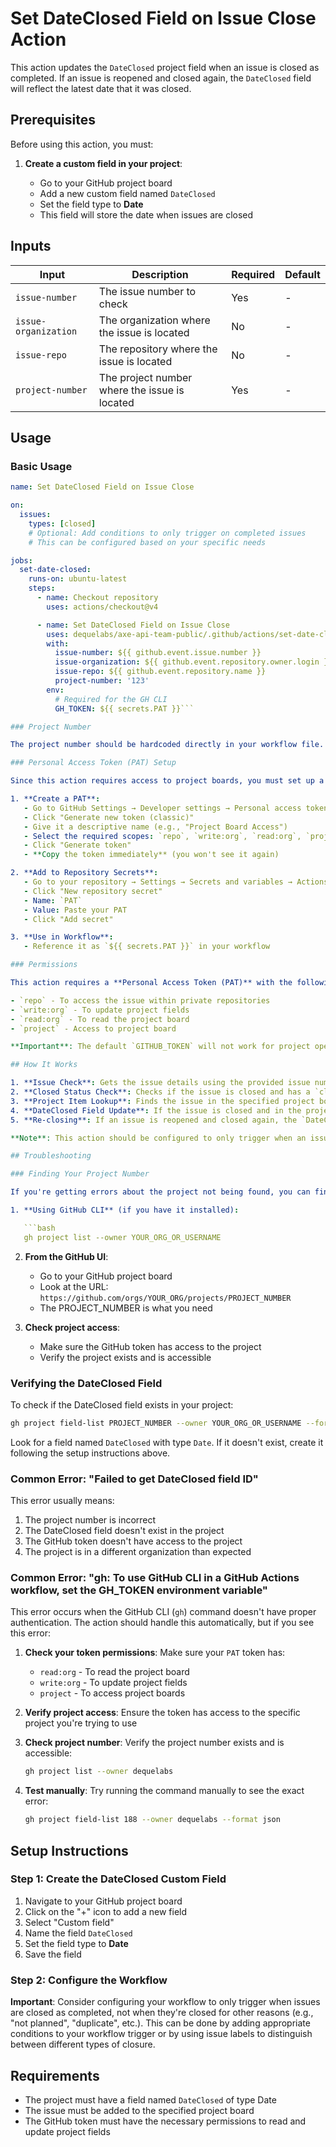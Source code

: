 # Set DateClosed Field on Issue Close Action

This action updates the `DateClosed` project field when an issue is closed as completed. If an issue is reopened and closed again, the `DateClosed` field will reflect the latest date that it was closed.

## Prerequisites

Before using this action, you must:

1. **Create a custom field in your project**:

   - Go to your GitHub project board
   - Add a new custom field named `DateClosed`
   - Set the field type to **Date**
   - This field will store the date when issues are closed

## Inputs

| Input                | Description                                   | Required | Default |
| -------------------- | --------------------------------------------- | -------- | ------- |
| `issue-number`       | The issue number to check                     | Yes      | -       |
| `issue-organization` | The organization where the issue is located   | No       | -       |
| `issue-repo`         | The repository where the issue is located     | No       | -       |
| `project-number`     | The project number where the issue is located | Yes      | -       |

## Usage

### Basic Usage

````yaml
name: Set DateClosed Field on Issue Close

on:
  issues:
    types: [closed]
    # Optional: Add conditions to only trigger on completed issues
    # This can be configured based on your specific needs

jobs:
  set-date-closed:
    runs-on: ubuntu-latest
    steps:
      - name: Checkout repository
        uses: actions/checkout@v4

      - name: Set DateClosed Field on Issue Close
        uses: dequelabs/axe-api-team-public/.github/actions/set-date-closed-field-v1@main
        with:
          issue-number: ${{ github.event.issue.number }}
          issue-organization: ${{ github.event.repository.owner.login }}
          issue-repo: ${{ github.event.repository.name }}
          project-number: '123'
        env:
          # Required for the GH CLI
          GH_TOKEN: ${{ secrets.PAT }}```

### Project Number

The project number should be hardcoded directly in your workflow file. For example, if your project number is 123, use `project-number: '123'` in the action inputs.

### Personal Access Token (PAT) Setup

Since this action requires access to project boards, you must set up a Personal Access Token:

1. **Create a PAT**:
   - Go to GitHub Settings → Developer settings → Personal access tokens → Tokens (classic)
   - Click "Generate new token (classic)"
   - Give it a descriptive name (e.g., "Project Board Access")
   - Select the required scopes: `repo`, `write:org`, `read:org`, `project`
   - Click "Generate token"
   - **Copy the token immediately** (you won't see it again)

2. **Add to Repository Secrets**:
   - Go to your repository → Settings → Secrets and variables → Actions
   - Click "New repository secret"
   - Name: `PAT`
   - Value: Paste your PAT
   - Click "Add secret"

3. **Use in Workflow**:
   - Reference it as `${{ secrets.PAT }}` in your workflow

### Permissions

This action requires a **Personal Access Token (PAT)** with the following permission scopes:

- `repo` - To access the issue within private repositories
- `write:org` - To update project fields
- `read:org` - To read the project board
- `project` - Access to project board

**Important**: The default `GITHUB_TOKEN` will not work for project operations. You must create a PAT with the required permissions and store it as a repository secret (e.g., `PAT`).

## How It Works

1. **Issue Check**: Gets the issue details using the provided issue number, organization, and repository
2. **Closed Status Check**: Checks if the issue is closed and has a `closed_at` date
3. **Project Item Lookup**: Finds the issue in the specified project board
4. **DateClosed Field Update**: If the issue is closed and in the project, updates the `DateClosed` field with the close date in YYYY-MM-DD format
5. **Re-closing**: If an issue is reopened and closed again, the `DateClosed` field is updated to reflect the latest close date

**Note**: This action should be configured to only trigger when an issue is closed as completed, not when it's closed as "not planned" or other non-completion reasons. This can be achieved by configuring the workflow trigger appropriately.

## Troubleshooting

### Finding Your Project Number

If you're getting errors about the project not being found, you can find your project number by:

1. **Using GitHub CLI** (if you have it installed):

   ```bash
   gh project list --owner YOUR_ORG_OR_USERNAME
````

2. **From the GitHub UI**:

   - Go to your GitHub project board
   - Look at the URL: `https://github.com/orgs/YOUR_ORG/projects/PROJECT_NUMBER`
   - The PROJECT_NUMBER is what you need

3. **Check project access**:
   - Make sure the GitHub token has access to the project
   - Verify the project exists and is accessible

### Verifying the DateClosed Field

To check if the DateClosed field exists in your project:

```bash
gh project field-list PROJECT_NUMBER --owner YOUR_ORG_OR_USERNAME --format json
```

Look for a field named `DateClosed` with type `Date`. If it doesn't exist, create it following the setup instructions above.

### Common Error: "Failed to get DateClosed field ID"

This error usually means:

1. The project number is incorrect
2. The DateClosed field doesn't exist in the project
3. The GitHub token doesn't have access to the project
4. The project is in a different organization than expected

### Common Error: "gh: To use GitHub CLI in a GitHub Actions workflow, set the GH_TOKEN environment variable"

This error occurs when the GitHub CLI (`gh`) command doesn't have proper authentication. The action should handle this automatically, but if you see this error:

1. **Check your token permissions**: Make sure your `PAT` token has:

   - `read:org` - To read the project board
   - `write:org` - To update project fields
   - `project` - To access project boards

2. **Verify project access**: Ensure the token has access to the specific project you're trying to use

3. **Check project number**: Verify the project number exists and is accessible:

   ```bash
   gh project list --owner dequelabs
   ```

4. **Test manually**: Try running the command manually to see the exact error:
   ```bash
   gh project field-list 188 --owner dequelabs --format json
   ```

## Setup Instructions

### Step 1: Create the DateClosed Custom Field

1. Navigate to your GitHub project board
2. Click on the "+" icon to add a new field
3. Select "Custom field"
4. Name the field `DateClosed`
5. Set the field type to **Date**
6. Save the field

### Step 2: Configure the Workflow

**Important**: Consider configuring your workflow to only trigger when issues are closed as completed, not when they're closed for other reasons (e.g., "not planned", "duplicate", etc.). This can be done by adding appropriate conditions to your workflow trigger or by using issue labels to distinguish between different types of closure.

## Requirements

- The project must have a field named `DateClosed` of type Date
- The issue must be added to the specified project board
- The GitHub token must have the necessary permissions to read and update project fields
